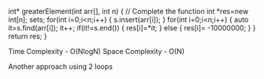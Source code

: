 int* greaterElement(int arr[], int n)
{
    // Complete the function
    int *res=new int[n];
    set<int>s;
    for(int i=0;i<n;i++)
    {
        s.insert(arr[i]);
    }
    for(int i=0;i<n;i++)
    {
        auto it=s.find(arr[i]);
        it++;
        if(it!=s.end())
        {
            res[i]=*it;
        }
        else
        {
            res[i]= -10000000;
        }
    }
    return res;
}
  
  Time Complexity - O(NlogN)
  Space Complexity - O(N)
  
  Another approach using 2 loops
